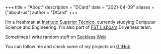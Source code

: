 +++
title = "About"
description = "DCard"
date = "2021-04-09"
aliases = ["about-us"]
author = "DCard"
+++

I’m a freshman at [Instituto Superior Técnico](https://tecnico.ulisboa.pt/en/), currently studying Computer Science and Engineering. I'm also part of [FST Lisboa's](https://fstlisboa.com/en/home-en/) Driverless team.

Sometimes I write random stuff on [Suckless Web](https://sucklessweb.com/)

You can follow me and check some of my projects on [GitHub](https://github.com/D-Card)
